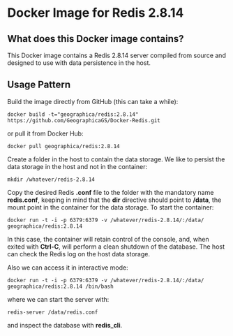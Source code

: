 Docker Image for Redis 2.8.14
=============================

What does this Docker image contains?
-------------------------------------
This Docker image contains a Redis 2.8.14 server compiled from source and
designed to use with data persistence in the host.

Usage Pattern
-------------
Build the image directly from GitHub (this can take a while):

    docker build -t="geographica/redis:2.8.14"
    https://github.com/GeographicaGS/Docker-Redis.git

or pull it from Docker Hub:

    docker pull geographica/redis:2.8.14

Create a folder in the host to contain the data storage. We like to persist the
data storage in the host and not in the container:

    mkdir /whatever/redis-2.8.14

Copy the desired Redis __.conf__ file to the folder with the mandatory name
__redis.conf__, keeping in mind that the __dir__ directive should point to
__/data__, the mount point in the container for the data storage. To start the
container:

    docker run -t -i -p 6379:6379 -v /whatever/redis-2.8.14/:/data/
    geographica/redis:2.8.14

In this case, the container will retain control of the console, and, when exited
with __Ctrl-C__, will perform a clean shutdown of the database. The host can
check the Redis log on the host data storage.

Also we can access it in interactive mode:

    docker run -t -i -p 6379:6379 -v /whatever/redis-2.8.14/:/data/
    geographica/redis:2.8.14 /bin/bash

where we can start the server with:

    redis-server /data/redis.conf

and inspect the database with __redis_cli__.
